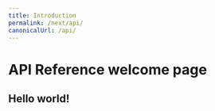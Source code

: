 ```yaml
---
title: Introduction
permalink: /next/api/
canonicalUrl: /api/
---
```


# API Reference welcome page

## Hello world!
